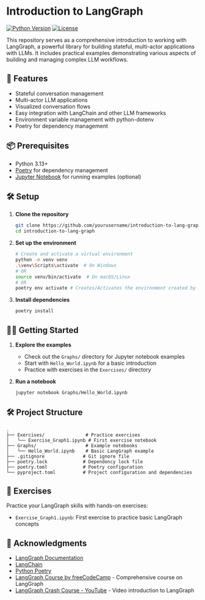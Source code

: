 # Introduction to LangGraph

[![Python Version](https://img.shields.io/badge/python-3.13%2B-blue.svg)](https://www.python.org/downloads/)
[![License](https://img.shields.io/badge/License-MIT-yellow.svg)](https://opensource.org/licenses/MIT)

This repository serves as a comprehensive introduction to working with LangGraph, a powerful library for building stateful, multi-actor applications with LLMs. It includes practical examples demonstrating various aspects of building and managing complex LLM workflows.

## 🚀 Features

- Stateful conversation management
- Multi-actor LLM applications
- Visualized conversation flows
- Easy integration with LangChain and other LLM frameworks
- Environment variable management with python-dotenv
- Poetry for dependency management

## 📦 Prerequisites

- Python 3.13+
- [Poetry](https://python-poetry.org/) for dependency management
- [Jupyter Notebook](https://jupyter.org/) for running examples (optional)

## 🛠️ Setup

1. **Clone the repository**
   ```bash
   git clone https://github.com/yourusername/introduction-to-lang-graph.git
   cd introduction-to-lang-graph
   ```

2. **Set up the environment**
   ```bash
   # Create and activate a virtual environment
   python -m venv venv
   .\venv\Scripts\activate  # On Windows
   # OR
   source venv/bin/activate  # On macOS/Linux
   # OR
   poetry env activate # Creates/Activates the environment created by poetry
   ```

3. **Install dependencies**
   ```bash
   poetry install
   ```

## 🏃‍♂️ Getting Started

1. **Explore the examples**
   - Check out the `Graphs/` directory for Jupyter notebook examples
   - Start with `Hello_World.ipynb` for a basic introduction
   - Practice with exercises in the `Exercises/` directory

2. **Run a notebook**
   ```bash
   jupyter notebook Graphs/Hello_World.ipynb
   ```

## 🛠 Project Structure

```
.
├── Exercises/               # Practice exercises
│   └── Exercise_Graph1.ipynb # First exercise notebook
├── Graphs/                  # Example notebooks
│   └── Hello_World.ipynb    # Basic LangGraph example
├── .gitignore              # Git ignore file
├── poetry.lock             # Dependency lock file
├── poetry.toml             # Poetry configuration
└── pyproject.toml          # Project configuration and dependencies
```

## 💪 Exercises

Practice your LangGraph skills with hands-on exercises:

- `Exercise_Graph1.ipynb`: First exercise to practice basic LangGraph concepts

## 🙏 Acknowledgments

- [LangGraph Documentation](https://langchain-ai.github.io/langgraph/)
- [LangChain](https://www.langchain.com/)
- [Python Poetry](https://python-poetry.org/)
- [LangGraph Course by freeCodeCamp](https://github.com/iamvaibhavmehra/LangGraph-Course-freeCodeCamp) - Comprehensive course on LangGraph
- [LangGraph Crash Course - YouTube](https://www.youtube.com/watch?v=jGg_1h0qzaM) - Video introduction to LangGraph
